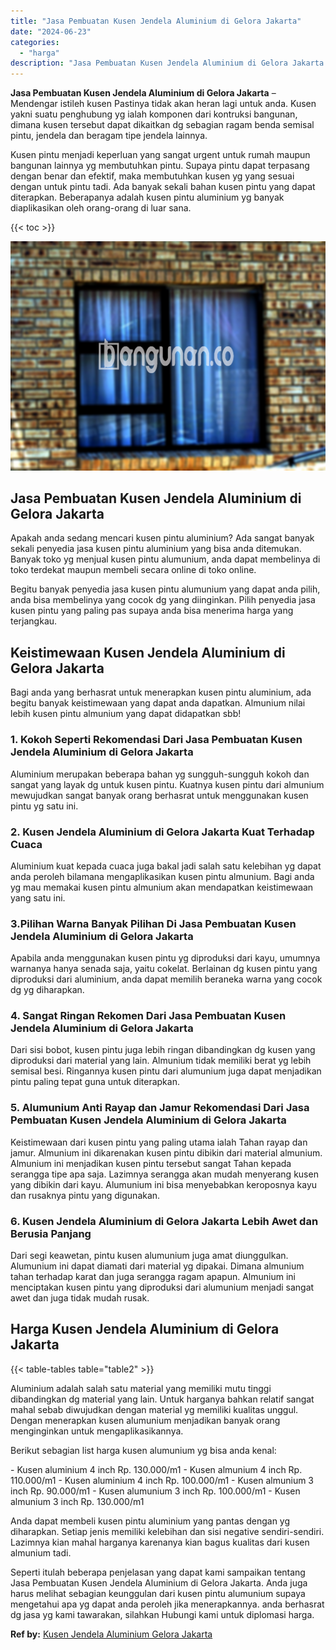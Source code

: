 ```yaml
---
title: "Jasa Pembuatan Kusen Jendela Aluminium di Gelora Jakarta"
date: "2024-06-23"
categories: 
  - "harga"
description: "Jasa Pembuatan Kusen Jendela Aluminium di Gelora Jakarta. Seperti itulah beberapa penjelasan yang dapat kami sampaikan tentang Jasa Pembuatan Kusen Jendela A..."
---
```


**Jasa Pembuatan Kusen Jendela Aluminium di Gelora Jakarta** – Mendengar istileh kusen Pastinya tidak akan heran lagi untuk anda. Kusen yakni suatu penghubung yg ialah komponen dari kontruksi bangunan, dimana kusen tersebut dapat dikaitkan dg sebagian ragam benda semisal pintu, jendela dan beragam tipe jendela lainnya.

Kusen pintu menjadi keperluan yang sangat urgent untuk rumah maupun bangunan lainnya yg membutuhkan pintu. Supaya pintu dapat terpasang dengan benar dan efektif, maka membutuhkan kusen yg yang sesuai dengan untuk pintu tadi. Ada banyak sekali bahan kusen pintu yang dapat diterapkan. Beberapanya adalah kusen pintu aluminium yg banyak diaplikasikan oleh orang-orang di luar sana.

{{< toc >}}

![Jasa Pembuatan Kusen Jendela Aluminium di Gelora Jakarta](/images/harga-kusen-jendela-alumunium-10.png)

## Jasa Pembuatan Kusen Jendela Aluminium di Gelora Jakarta

Apakah anda sedang mencari kusen pintu aluminium? Ada sangat banyak sekali penyedia jasa kusen pintu aluminium yang bisa anda ditemukan. Banyak toko yg menjual kusen pintu alumunium, anda dapat membelinya di toko terdekat maupun membeli secara online di toko online.

Begitu banyak penyedia jasa kusen pintu alumunium yang dapat anda pilih, anda bisa membelinya yang cocok dg yang diinginkan. Pilih penyedia jasa kusen pintu yang paling pas supaya anda bisa menerima harga yang terjangkau.

## Keistimewaan Kusen Jendela Aluminium di Gelora Jakarta

Bagi anda yang berhasrat untuk menerapkan kusen pintu aluminium, ada begitu banyak keistimewaan yang dapat anda dapatkan. Almunium nilai lebih kusen pintu almunium yang dapat didapatkan sbb!

### 1\. Kokoh Seperti Rekomendasi Dari Jasa Pembuatan Kusen Jendela Aluminium di Gelora Jakarta

Aluminium merupakan beberapa bahan yg sungguh-sungguh kokoh dan sangat yang layak dg untuk kusen pintu. Kuatnya kusen pintu dari almunium mewujudkan sangat banyak orang berhasrat untuk menggunakan kusen pintu yg satu ini.

### 2\. Kusen Jendela Aluminium di Gelora Jakarta Kuat Terhadap Cuaca

Aluminium kuat kepada cuaca juga bakal jadi salah satu kelebihan yg dapat anda peroleh bilamana mengaplikasikan kusen pintu almunium. Bagi anda yg mau memakai kusen pintu almunium akan mendapatkan keistimewaan yang satu ini.

### 3.Pilihan Warna Banyak Pilihan Di Jasa Pembuatan Kusen Jendela Aluminium di Gelora Jakarta

Apabila anda menggunakan kusen pintu yg diproduksi dari kayu, umumnya warnanya hanya senada saja, yaitu cokelat. Berlainan dg kusen pintu yang diproduksi dari aluminium, anda dapat memilih beraneka warna yang cocok dg yg diharapkan.

### 4\. Sangat Ringan Rekomen Dari Jasa Pembuatan Kusen Jendela Aluminium di Gelora Jakarta

Dari sisi bobot, kusen pintu juga lebih ringan dibandingkan dg kusen yang diproduksi dari material yang lain. Almunium tidak memiliki berat yg lebih semisal besi. Ringannya kusen pintu dari alumunium juga dapat menjadikan pintu paling tepat guna untuk diterapkan.

### 5\. Alumunium Anti Rayap dan Jamur Rekomendasi Dari Jasa Pembuatan Kusen Jendela Aluminium di Gelora Jakarta

Keistimewaan dari kusen pintu yang paling utama ialah Tahan rayap dan jamur. Almunium ini dikarenakan kusen pintu dibikin dari material almunium. Almunium ini menjadikan kusen pintu tersebut sangat Tahan kepada serangga tipe apa saja. Lazimnya serangga akan mudah menyerang kusen yang dibikin dari kayu. Alumunium ini bisa menyebabkan keroposnya kayu dan rusaknya pintu yang digunakan.

### 6\. Kusen Jendela Aluminium di Gelora Jakarta Lebih Awet dan Berusia Panjang

Dari segi keawetan, pintu kusen alumunium juga amat diunggulkan. Alumunium ini dapat diamati dari material yg dipakai. Dimana almunium tahan terhadap karat dan juga serangga ragam apapun. Almunium ini menciptakan kusen pintu yang diproduksi dari alumunium menjadi sangat awet dan juga tidak mudah rusak.

## Harga Kusen Jendela Aluminium di Gelora Jakarta

{{< table-tables table="table2" >}}

Aluminium adalah salah satu material yang memiliki mutu tinggi dibandingkan dg material yang lain. Untuk harganya bahkan relatif sangat mahal sebab diwujudkan dengan material yg memiliki kualitas unggul. Dengan menerapkan kusen alumunium menjadikan banyak orang menginginkan untuk mengaplikasikannya.

Berikut sebagian list harga kusen alumunium yg bisa anda kenal:

\- Kusen aluminium 4 inch Rp. 130.000/m1 - Kusen almunium 4 inch Rp. 110.000/m1 - Kusen aluminium 4 inch Rp. 100.000/m1 - Kusen almunium 3 inch Rp. 90.000/m1 - Kusen alumunium 3 inch Rp. 100.000/m1 - Kusen almunium 3 inch Rp. 130.000/m1

Anda dapat membeli kusen pintu aluminium yang pantas dengan yg diharapkan. Setiap jenis memiliki kelebihan dan sisi negative sendiri-sendiri. Lazimnya kian mahal harganya karenanya kian bagus kualitas dari kusen almunium tadi.

Seperti itulah beberapa penjelasan yang dapat kami sampaikan tentang Jasa Pembuatan Kusen Jendela Aluminium di Gelora Jakarta. Anda juga harus melihat sebagian keunggulan dari kusen pintu alumunium supaya mengetahui apa yg dapat anda peroleh jika menerapkannya. anda berhasrat dg jasa yg kami tawarakan, silahkan Hubungi kami untuk diplomasi harga.

**Ref by:** [Kusen Jendela Aluminium Gelora Jakarta](https://id.wikipedia.org/wiki/Kusen)
